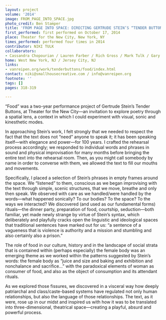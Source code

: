 ```yaml
---
layout: project
volume: '2014'
image: FROM_PAGE_INTO_SPACE.jpg
photo_credit: Ben Stamper
title: 'FROM PAGE INTO SPACE: DIRECTING GERTRUDE STEIN’S “TENDER BUTTONS” (FOOD)'
first_performed: first performed on October 17, 2014
place: Theater for the New City, New York, NY
times_performed: performed four times in 2014
contributor: NIKI TULK
collaborators:
- Cassandra Chopourian / Lauren Farber / Rich Gross / Mark Tulk / Gary Heidt
home: West New York, NJ / Jersey City, NJ
links:
- vanreipen.org/work/tenderbuttons/food/index.html
contact: niki@smallhousecreative.com / info@vanreipen.org
footnote: ''
tags: []
pages: 318-319

---
```


“Food” was a two-year performance project of Gertrude Stein’s Tender Buttons, at Theater for the New City—an invitation to explore poetry through a spatial lens, a context in which I could experiment with visual, sonic and kinesthetic modes.

In approaching Stein’s work, I felt strongly that we needed to respect the fact that the text does not “need” anyone to speak it; it has been speaking itself—with elegance and power—for 100 years. I crafted the rehearsal process accordingly; we responded to individual words and phrases in sound and physical improvisation for many months before bringing the entire text into the rehearsal room. Then, as you might call somebody by name in order to converse with them, we allowed the text to fill our mouths and movements.

Specifically, I placed a selection of Stein’s phrases in empty frames around the space. We “listened” to them, conscious as we began improvising with the text through simple, scenic structures, that we move, breathe and only then speak. We observed with care as we handled/were handled by the words—what happened sonically? To our bodies? To the space? To the ways we interacted? We discovered (and used as our fundamental forms) rituals—the dinner party, preparation of food, courtship, seduction—both familiar, yet made newly strange by virtue of Stein’s syntax, which deliberately and playfully cracks open the linguistic and ideological spaces that traditional sentences have marked out for us: “a sentence of a vagueness that is violence is authority and a mission and stumbling and also certainly also a prison.”

The role of food in our culture, history and in the landscape of social strata that is contained within (perhaps especially) the female body was an emerging theme as we worked within the patterns suggested by Stein’s words: the female body as “juice and size and baking and exhibition and nonchalance and sacrifice…” with the paradoxical elements of woman as consumer of food, and also as the object of consumption and its attendant rituals.

As we explored those fissures, we discovered in a visceral way how deeply patriarchal and class/caste-based systems have regulated not only human relationships, but also the language of those relationships. The text, as it were, rose up in our midst and inspired us with how it was to be translated into three-dimensional, theatrical space—creating a playful, absurd and powerful process.
